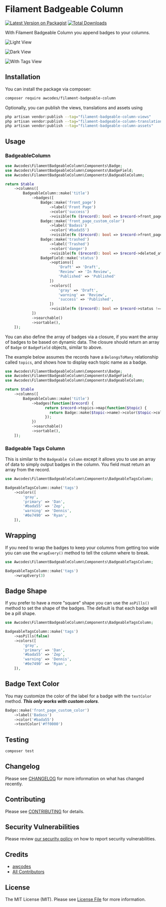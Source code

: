 # Filament Badgeable Column

[![Latest Version on Packagist](https://img.shields.io/packagist/v/awcodes/filament-badgeable-column.svg?style=flat-square)](https://packagist.org/packages/awcodes/filament-badgeable-column)
[![Total Downloads](https://img.shields.io/packagist/dt/awcodes/filament-badgeable-column.svg?style=flat-square)](https://packagist.org/packages/awcodes/filament-badgeable-column)

With Filament Badgeable Column you append badges to your columns.

![Light View](./images/light.png)

![Dark View](./images/dark.png)

![With Tags View](./images/with-tags.png)

## Installation

You can install the package via composer:

```bash
composer require awcodes/filament-badgeable-column
```

Optionally, you can publish the views, translations and assets using

```bash
php artisan vendor:publish --tag="filament-badgeable-column-views"
php artisan vendor:publish --tag="filament-badgeable-column-translations"
php artisan vendor:publish --tag="filament-badgeable-column-assets"
```

## Usage

### BadgeableColumn

```php
use Awcodes\FilamentBadgeableColumn\Components\Badge;
use Awcodes\FilamentBadgeableColumn\Components\BadgeField;
use Awcodes\FilamentBadgeableColumn\Components\BadgeableColumn;

return $table
    ->columns([
        BadgeableColumn::make('title')
            ->badges([
                Badge::make('front_page')
                    ->label('Front Page')
                    ->color('success')
                    ->visible(fn ($record): bool => $record->front_page),
                Badge::make('front_page_custom_color')
                    ->label('Badass')
                    ->color('#bada55')
                    ->visible(fn ($record): bool => $record->front_page),
                Badge::make('trashed')
                    ->label('Trashed')
                    ->color('danger')
                    ->visible(fn ($record): bool => $record->deleted_at ?? false),
                BadgeField::make('status')
                    ->options([
                        'Draft' => 'Draft',
                        'Review' => 'In Review',
                        'Published' => 'Published'
                    ])
                    ->colors([
                        'gray' => 'Draft',
                        'warning' => 'Review',
                        'success' => 'Published',
                    ])
                    ->visible(fn ($record): bool => $record->status !== Status::Published->name)
            ])
            ->searchable()
            ->sortable(),
    ]);
```

You can also define the array of badges via a closure, if you want the array of badges to be based on dynamic data. The
closure should return an array of `Badge` or `BadgeField` objects, similar to above.

The example below assumes the records have a `BelongsToMany` relationship called `topics`, and shows how to display each
topic name as a badge.

```php
use Awcodes\FilamentBadgeableColumn\Components\Badge;
use Awcodes\FilamentBadgeableColumn\Components\BadgeField;
use Awcodes\FilamentBadgeableColumn\Components\BadgeableColumn;

return $table
    ->columns([
        BadgeableColumn::make('title')
            ->badges(function($record) {
                  return $record->topics->map(function($topic) {
                    return Badge::make($topic->name)->color($topic->color);
                  });
            })
            ->searchable()
            ->sortable(),
    ]);
```

### Badgeable Tags Column

This is similar to the `Badgeable Column` except it allows you to use an
array of data to simply output badges in the column. You field must return
an array from the record.

```php
use Awcodes\FilamentBadgeableColumn\Components\BadgeableTagsColumn;

BadgeableTagsColumn::make('tags')
    ->colors([
        'gray',
        'primary' => 'Dan',
        '#bada55' => 'Zep',
        'warning' => 'Dennis',
        '#0e7490' => 'Ryan',
    ]),
```

## Wrapping

If you need to wrap the badges to keep your columns from getting too wide you can use the `wrapEvery()` method to tell the column where to break.

```php
use Awcodes\FilamentBadgeableColumn\Components\BadgeableTagsColumn;

BadgeableTagsColumn::make('tags')
    ->wrapEvery(3)
```

## Badge Shape

If you prefer to have a more "square" shape you can use the `asPills()`
method to set the shape of the badges. The default is that each badge
will be a pill shape.

```php
use Awcodes\FilamentBadgeableColumn\Components\BadgeableTagsColumn;

BadgeableTagsColumn::make('tags')
    ->asPills(false)
    ->colors([
        'gray',
        'primary' => 'Dan',
        '#bada55' => 'Zep',
        'warning' => 'Dennis',
        '#0e7490' => 'Ryan',
    ]),
```

## Badge Text Color

You may customize the color of the label for a badge with the `textColor` 
method. ***This only works with custom colors***.

```php
Badge::make('front_page_custom_color')
    ->label('Badass')
    ->color('#bada55')
    ->textColor('#ff0000')
```

## Testing

```bash
composer test
```

## Changelog

Please see [CHANGELOG](CHANGELOG.md) for more information on what has changed recently.

## Contributing

Please see [CONTRIBUTING](.github/CONTRIBUTING.md) for details.

## Security Vulnerabilities

Please review [our security policy](../../security/policy) on how to report security vulnerabilities.

## Credits

- [awcodes](https://github.com/awcodes)
- [All Contributors](../../contributors)

## License

The MIT License (MIT). Please see [License File](LICENSE.md) for more information.
